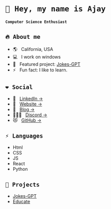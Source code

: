 # `👋 Hey, my name is Ajay`

#### `Computer Science Enthusiast`

## `🔥 About me`

- 🌎 &nbsp; California, USA
- 💻 &nbsp; I work on windows
- 🎯 &nbsp; Featured project: [Jokes-GPT](https://aj-cdr.github.io/Jokes-GPT/)
- ⚡ &nbsp; Fun fact: I like to learn.

## `❤ Social`

- 💼 &nbsp; [LinkedIn &rarr;](https://www.linkedin.com/in/ajay-sathish-preetha/)
- 🔗 &nbsp; [Website &rarr;](https://aj-cdr.github.io/Ajay-Portfolio/)
- 📖 &nbsp; [Blog &rarr;](https://retro.hashnode.dev/)
- 🧑‍🤝‍🧑 &nbsp; [Discord &rarr;](https://discordid.netlify.app/?id=805285908563755038)
- 😻 &nbsp; [GitHub &rarr;](https://github.com/Aj-Cdr)

## `⚡ Languages`

- Html
- CSS
- JS
- React
- Python

## `👀 Projects`

- [Jokes-GPT](https://aj-cdr.github.io/Jokes-GPT/)
- [Educate](https://educate.flutterflow.app/)

